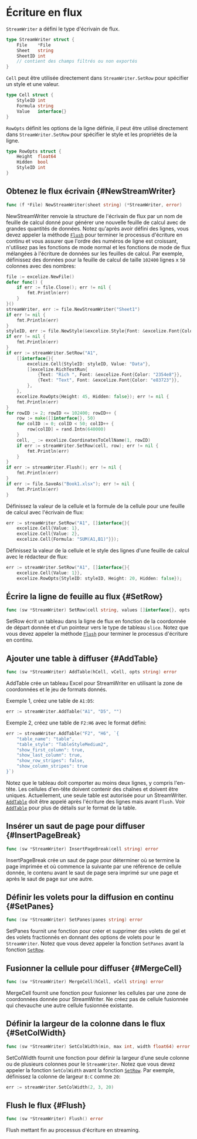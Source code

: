 # Écriture en flux

`StreamWriter` a défini le type d'écrivain de flux.

```go
type StreamWriter struct {
    File    *File
    Sheet   string
    SheetID int
    // contient des champs filtrés ou non exportés
}
```

`Cell` peut être utilisée directement dans `StreamWriter.SetRow` pour spécifier un style et une valeur.

```go
type Cell struct {
    StyleID int
    Formula string
    Value   interface{}
}
```

`RowOpts` définit les options de la ligne définie, il peut être utilisé directement dans `StreamWriter.SetRow` pour spécifier le style et les propriétés de la ligne.

```go
type RowOpts struct {
    Height  float64
    Hidden  bool
    StyleID int
}
```

## Obtenez le flux écrivain {#NewStreamWriter}

```go
func (f *File) NewStreamWriter(sheet string) (*StreamWriter, error)
```

NewStreamWriter renvoie la structure de l'écrivain de flux par un nom de feuille de calcul donné pour générer une nouvelle feuille de calcul avec de grandes quantités de données. Notez qu'après avoir défini des lignes, vous devez appeler la méthode [`Flush`](stream.md#Flush) pour terminer le processus d'écriture en continu et vous assurer que l'ordre des numéros de ligne est croissant, n'utilisez pas les fonctions de mode normal et les fonctions de mode de flux mélangées à l'écriture de données sur les feuilles de calcul. Par exemple, définissez des données pour la feuille de calcul de taille `102400` lignes x `50` colonnes avec des nombres:

```go
file := excelize.NewFile()
defer func() {
    if err := file.Close(); err != nil {
        fmt.Println(err)
    }
}()
streamWriter, err := file.NewStreamWriter("Sheet1")
if err != nil {
    fmt.Println(err)
}
styleID, err := file.NewStyle(&excelize.Style{Font: &excelize.Font{Color: "#777777"}})
if err != nil {
    fmt.Println(err)
}
if err := streamWriter.SetRow("A1",
    []interface{}{
        excelize.Cell{StyleID: styleID, Value: "Data"},
        []excelize.RichTextRun{
            {Text: "Rich ", Font: &excelize.Font{Color: "2354e8"}},
            {Text: "Text", Font: &excelize.Font{Color: "e83723"}},
        },
    },
    excelize.RowOpts{Height: 45, Hidden: false}); err != nil {
    fmt.Println(err)
}
for rowID := 2; rowID <= 102400; rowID++ {
    row := make([]interface{}, 50)
    for colID := 0; colID < 50; colID++ {
        row[colID] = rand.Intn(640000)
    }
    cell, _ := excelize.CoordinatesToCellName(1, rowID)
    if err := streamWriter.SetRow(cell, row); err != nil {
        fmt.Println(err)
    }
}
if err := streamWriter.Flush(); err != nil {
    fmt.Println(err)
}
if err := file.SaveAs("Book1.xlsx"); err != nil {
    fmt.Println(err)
}
```

Définissez la valeur de la cellule et la formule de la cellule pour une feuille de calcul avec l'écrivain de flux:

```go
err := streamWriter.SetRow("A1", []interface{}{
    excelize.Cell{Value: 1},
    excelize.Cell{Value: 2},
    excelize.Cell{Formula: "SUM(A1,B1)"}});
```

Définissez la valeur de la cellule et le style des lignes d'une feuille de calcul avec le rédacteur de flux:

```go
err := streamWriter.SetRow("A1", []interface{}{
    excelize.Cell{Value: 1}},
    excelize.RowOpts{StyleID: styleID, Height: 20, Hidden: false});
```

## Écrire la ligne de feuille au flux {#SetRow}

```go
func (sw *StreamWriter) SetRow(cell string, values []interface{}, opts ...RowOpts) error
```

SetRow écrit un tableau dans la ligne de flux en fonction de la coordonnée de départ donnée et d'un pointeur vers le type de tableau `slice`. Notez que vous devez appeler la méthode [`Flush`](stream.md#Flush) pour terminer le processus d'écriture en continu.

## Ajouter une table à diffuser {#AddTable}

```go
func (sw *StreamWriter) AddTable(hCell, vCell, opts string) error
```

AddTable crée un tableau Excel pour StreamWriter en utilisant la zone de coordonnées et le jeu de formats donnés.

Exemple 1, créez une table de `A1:D5`:

```go
err := streamWriter.AddTable("A1", "D5", "")
```

Exemple 2, créez une table de `F2:H6` avec le format défini:

```go
err := streamWriter.AddTable("F2", "H6", `{
    "table_name": "table",
    "table_style": "TableStyleMedium2",
    "show_first_column": true,
    "show_last_column": true,
    "show_row_stripes": false,
    "show_column_stripes": true
}`)
```

Notez que le tableau doit comporter au moins deux lignes, y compris l'en-tête. Les cellules d'en-tête doivent contenir des chaînes et doivent être uniques. Actuellement, une seule table est autorisée pour un StreamWriter. [`AddTable`](stream.md#AddTable) doit être appelé après l'écriture des lignes mais avant `Flush`. Voir [`AddTable`](utils.md#AddTable) pour plus de détails sur le format de la table.

## Insérer un saut de page pour diffuser {#InsertPageBreak}

```go
func (sw *StreamWriter) InsertPageBreak(cell string) error
```

InsertPageBreak crée un saut de page pour déterminer où se termine la page imprimée et où commence la suivante par une référence de cellule donnée, le contenu avant le saut de page sera imprimé sur une page et après le saut de page sur une autre.

## Définir les volets pour la diffusion en continu {#SetPanes}

```go
func (sw *StreamWriter) SetPanes(panes string) error
```

SetPanes fournit une fonction pour créer et supprimer des volets de gel et des volets fractionnés en donnant des options de volets pour le `StreamWriter`. Notez que vous devez appeler la fonction `SetPanes` avant la fonction [`SetRow`](stream.md#SetRow).

## Fusionner la cellule pour diffuser {#MergeCell}

```go
func (sw *StreamWriter) MergeCell(hCell, vCell string) error
```

MergeCell fournit une fonction pour fusionner les cellules par une zone de coordonnées donnée pour StreamWriter. Ne créez pas de cellule fusionnée qui chevauche une autre cellule fusionnée existante.

## Définir la largeur de la colonne dans le flux {#SetColWidth}

```go
func (sw *StreamWriter) SetColWidth(min, max int, width float64) error
```

SetColWidth fournit une fonction pour définir la largeur d’une seule colonne ou de plusieurs colonnes pour le `StreamWriter`. Notez que vous devez appeler la fonction `SetColWidth` avant la fonction [`SetRow`](stream.md#SetRow). Par exemple, définissez la colonne de largeur `B:C` comme `20`:

```go
err := streamWriter.SetColWidth(2, 3, 20)
```

## Flush le flux {#Flush}

```go
func (sw *StreamWriter) Flush() error
```

Flush mettant fin au processus d'écriture en streaming.
